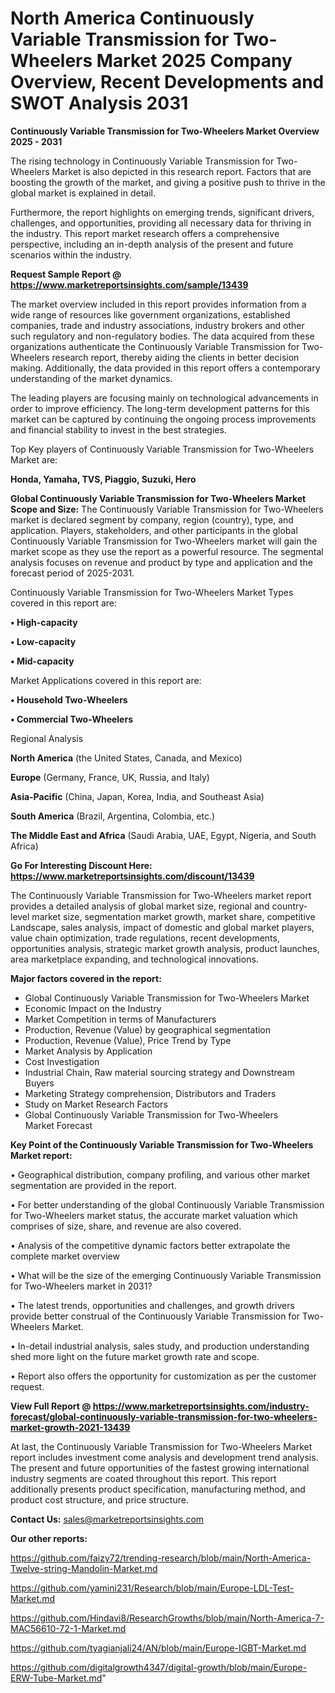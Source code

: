 # North America Continuously Variable Transmission for Two-Wheelers Market 2025 Company Overview, Recent Developments and SWOT Analysis 2031

<Strong> Continuously Variable Transmission for Two-Wheelers Market Overview 2025 - 2031</strong>

The rising technology in Continuously Variable Transmission for Two-Wheelers Market is also depicted in this research report. Factors that are boosting the growth of the market, and giving a positive push to thrive in the global market is explained in detail.

Furthermore, the report highlights on emerging trends, significant drivers, challenges, and opportunities, providing all necessary data for thriving in the industry. This report market research offers a comprehensive perspective, including an in-depth analysis of the present and future scenarios within the industry.

<strong>Request Sample Report @ <a href=https://www.marketreportsinsights.com/sample/13439>https://www.marketreportsinsights.com/sample/13439</a></strong>

The market overview included in this report provides information from a wide range of resources like government organizations, established companies, trade and industry associations, industry brokers and other such regulatory and non-regulatory bodies. The data acquired from these organizations authenticate the Continuously Variable Transmission for Two-Wheelers research report, thereby aiding the clients in better decision making. Additionally, the data provided in this report offers a contemporary understanding of the market dynamics.

The leading players are focusing mainly on technological advancements in order to improve efficiency. The long-term development patterns for this market can be captured by continuing the ongoing process improvements and financial stability to invest in the best strategies.

Top Key players of Continuously Variable Transmission for Two-Wheelers Market are:

<strong>Honda, Yamaha, TVS, Piaggio, Suzuki, Hero</strong>

<strong><b>Global Continuously Variable Transmission for Two-Wheelers Market Scope and Size:</b></strong>
The Continuously Variable Transmission for Two-Wheelers market is declared segment by company, region (country), type, and application. Players, stakeholders, and other participants in the global Continuously Variable Transmission for Two-Wheelers market will gain the market scope as they use the report as a powerful resource. The segmental analysis focuses on revenue and product by type and application and the forecast period of 2025-2031.

Continuously Variable Transmission for Two-Wheelers Market Types covered in this report are:

<strong>• High-capacity

• Low-capacity

• Mid-capacity</strong>

Market Applications covered in this report are:

<strong>• Household Two-Wheelers

• Commercial Two-Wheelers</strong> 

Regional Analysis

<strong>North America</strong> (the United States, Canada, and Mexico)

<strong>Europe</strong> (Germany, France, UK, Russia, and Italy)

<strong>Asia-Pacific</strong> (China, Japan, Korea, India, and Southeast Asia)

<strong>South America</strong> (Brazil, Argentina, Colombia, etc.)

<strong>The Middle East and Africa</strong> (Saudi Arabia, UAE, Egypt, Nigeria, and South Africa)

<strong>Go For Interesting Discount Here: <a href=https://www.marketreportsinsights.com/discount/13439>https://www.marketreportsinsights.com/discount/13439</a></strong>

The Continuously Variable Transmission for Two-Wheelers market report provides a detailed analysis of global market size, regional and country-level market size, segmentation market growth, market share, competitive Landscape, sales analysis, impact of domestic and global market players, value chain optimization, trade regulations, recent developments, opportunities analysis, strategic market growth analysis, product launches, area marketplace expanding, and technological innovations.

<strong><b>Major factors covered in the report:</b></strong>
<ul>
  <li>Global Continuously Variable Transmission for Two-Wheelers Market </li>
  <li>Economic Impact on the Industry</li>
  <li>Market Competition in terms of Manufacturers</li>
  <li>Production, Revenue (Value) by geographical segmentation</li>
  <li>Production, Revenue (Value), Price Trend by Type</li>
  <li>Market Analysis by Application</li>
  <li>Cost Investigation</li>
  <li>Industrial Chain, Raw material sourcing strategy and Downstream Buyers</li>
  <li>Marketing Strategy comprehension, Distributors and Traders</li>
  <li>Study on Market Research Factors</li>
  <li>Global Continuously Variable Transmission for Two-Wheelers Market Forecast</li>
</ul>

<strong><b>Key Point of the Continuously Variable Transmission for Two-Wheelers Market report:</b></strong>

• Geographical distribution, company profiling, and various other market segmentation are provided in the report.

• For better understanding of the global Continuously Variable Transmission for Two-Wheelers market status, the accurate market valuation which comprises of size, share, and revenue are also covered.

• Analysis of the competitive dynamic factors better extrapolate the complete market overview

• What will be the size of the emerging Continuously Variable Transmission for Two-Wheelers market in 2031?

• The latest trends, opportunities and challenges, and growth drivers provide better construal of the Continuously Variable Transmission for Two-Wheelers Market.

• In-detail industrial analysis, sales study, and production understanding shed more light on the future market growth rate and scope.

• Report also offers the opportunity for customization as per the customer request.

<strong><b>View Full Report @ <a href=https://www.marketreportsinsights.com/industry-forecast/global-continuously-variable-transmission-for-two-wheelers-market-growth-2021-13439>https://www.marketreportsinsights.com/industry-forecast/global-continuously-variable-transmission-for-two-wheelers-market-growth-2021-13439</a></b></strong>


At last, the Continuously Variable Transmission for Two-Wheelers Market report includes investment come analysis and development trend analysis. The present and future opportunities of the fastest growing international industry segments are coated throughout this report. This report additionally presents product specification, manufacturing method, and product cost structure, and price structure.

<strong>Contact Us:</strong>
sales@marketreportsinsights.com

<strong>Our other reports:</strong>

<a href=https://github.com/faizy72/trending-research/blob/main/North-America-Twelve-string-Mandolin-Market.md>https://github.com/faizy72/trending-research/blob/main/North-America-Twelve-string-Mandolin-Market.md</a>

<a href=https://github.com/yamini231/Research/blob/main/Europe-LDL-Test-Market.md>https://github.com/yamini231/Research/blob/main/Europe-LDL-Test-Market.md</a>

<a href=https://github.com/Hindavi8/ResearchGrowths/blob/main/North-America-7-MAC56610-72-1-Market.md>https://github.com/Hindavi8/ResearchGrowths/blob/main/North-America-7-MAC56610-72-1-Market.md</a>

<a href=https://github.com/tyagianjali24/AN/blob/main/Europe-IGBT-Market.md>https://github.com/tyagianjali24/AN/blob/main/Europe-IGBT-Market.md</a>

<a href=https://github.com/digitalgrowth4347/digital-growth/blob/main/Europe-ERW-Tube-Market.md>https://github.com/digitalgrowth4347/digital-growth/blob/main/Europe-ERW-Tube-Market.md</a>"
